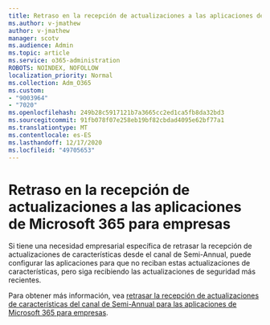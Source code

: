 ```yaml
---
title: Retraso en la recepción de actualizaciones a las aplicaciones de Microsoft 365 para empresas
ms.author: v-jmathew
author: v-jmathew
manager: scotv
ms.audience: Admin
ms.topic: article
ms.service: o365-administration
ROBOTS: NOINDEX, NOFOLLOW
localization_priority: Normal
ms.collection: Adm_O365
ms.custom:
- "9003964"
- "7020"
ms.openlocfilehash: 249b28c5917121b7a3665cc2ed1ca5fb8da32bd3
ms.sourcegitcommit: 91fb078f07e258eb19bf82cbdad4095e62bf77a1
ms.translationtype: MT
ms.contentlocale: es-ES
ms.lasthandoff: 12/17/2020
ms.locfileid: "49705653"
---
```

# <a name="delay-receiving-updates-to-microsoft-365-apps-for-enterprise"></a>Retraso en la recepción de actualizaciones a las aplicaciones de Microsoft 365 para empresas

Si tiene una necesidad empresarial específica de retrasar la recepción de actualizaciones de características desde el canal de Semi-Annual, puede configurar las aplicaciones para que no reciban estas actualizaciones de características, pero siga recibiendo las actualizaciones de seguridad más recientes.

Para obtener más información, vea [retrasar la recepción de actualizaciones de características del canal de Semi-Annual para las aplicaciones de Microsoft 365 para empresas](https://go.microsoft.com/fwlink/?linkid=2109533).
